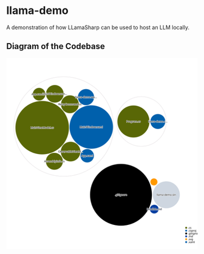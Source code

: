 # llama-demo

A demonstration of how LLamaSharp can be used to host an LLM locally.

## Diagram of the Codebase
![Visualization of this repo](./diagram.svg)
